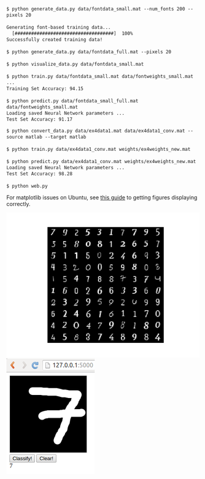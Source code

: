```
$ python generate_data.py data/fontdata_small.mat --num_fonts 200 --pixels 20

Generating font-based training data...
  [####################################]  100%
Successfully created training data!

$ python generate_data.py data/fontdata_full.mat --pixels 20

$ python visualize_data.py data/fontdata_small.mat

$ python train.py data/fontdata_small.mat data/fontweights_small.mat
...
Training Set Accuracy: 94.15

$ python predict.py data/fontdata_small_full.mat data/fontweights_small.mat
Loading saved Neural Network parameters ...
Test Set Accuracy: 91.17
```

```
$ python convert_data.py data/ex4data1.mat data/ex4data1_conv.mat --source matlab --target matlab

$ python train.py data/ex4data1_conv.mat weights/ex4weights_new.mat

$ python predict.py data/ex4data1_conv.mat weights/ex4weights_new.mat  
Loading saved Neural Network parameters ...
Test Set Accuracy: 98.28

$ python web.py
```

For matplotlib issues on Ubuntu, see [this guide](http://www.pyimagesearch.com/2015/08/24/resolved-matplotlib-figures-not-showing-up-or-displaying/)
to getting figures displaying correctly.

![Sample training data](images/font-data-viz.png)
![Web UI](images/web-ui-1.png)

